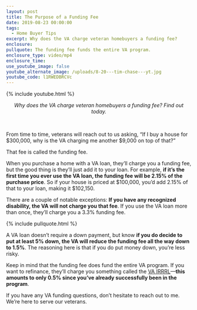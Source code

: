 ```yaml
---
layout: post
title: The Purpose of a Funding Fee
date: 2019-08-23 00:00:00
tags:
  - Home Buyer Tips
excerpt: Why does the VA charge veteran homebuyers a funding fee?
enclosure:
pullquote: The funding fee funds the entire VA program.
enclosure_type: video/mp4
enclosure_time:
use_youtube_image: false
youtube_alternate_image: /uploads/8-20---tim-chase---yt.jpg
youtube_code: l1RWEDBRCVc
---
```


{% include youtube.html %}

<center><em>Why does the VA charge veteran homebuyers a funding fee? Find out today.</em></center>

&nbsp;

From time to time, veterans will reach out to us asking, “If I buy a house for $300,000, why is the VA charging me another $9,000 on top of that?”

That fee is called the funding fee.

When you purchase a home with a VA loan, they’ll charge you a funding fee, but the good thing is they’ll just add it to your loan. For example, **if it’s the first time you ever use the VA loan, the funding fee will be 2.15% of the purchase price**. So if your house is priced at $100,000, you’d add 2.15% of that to your loan, making it $102,150.

There are a couple of notable exceptions: **If you have any recognized disability, the VA will not charge you that fee**. If you use the VA loan more than once, they’ll charge you a 3.3% funding fee.

{% include pullquote.html %}

A VA loan doesn’t require a down payment, but know **if you do decide to put at least 5% down, the VA will reduce the funding fee all the way down to 1.5%**. The reasoning here is that if you do put money down, you’re less risky.

Keep in mind that the funding fee does fund the entire VA program. If you want to refinance, they’ll charge you something called the <u><a target="_blank" href="https://www.benefits.va.gov/homeloans/irrrl.asp">VA IRRRL</a></u>—**this amounts to only 0.5% since you’ve already successfully been in the program**.

If you have any VA funding questions, don’t hesitate to reach out to me. We’re here to serve our veterans.
